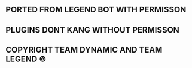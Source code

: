 ## PORTED FROM LEGEND BOT WITH PERMISSON 
## PLUGINS DONT KANG WITHOUT PERMISSON
## COPYRIGHT TEAM DYNAMIC AND TEAM LEGEND ©
